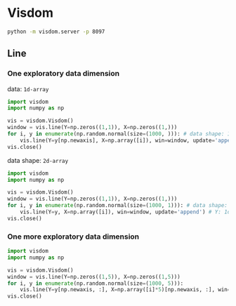 # Visdom

```bash
python -m visdom.server -p 8097
```


## Line
### One exploratory data dimension
data: `1d-array`
```python
import visdom
import numpy as np

vis = visdom.Visdom()
window = vis.line(Y=np.zeros((1,1)), X=np.zeros((1,)))
for i, y in enumerate(np.random.normal(size=(1000, ))): # data shape: 1d-array
    vis.line(Y=y[np.newaxis], X=np.array([i]), win=window, update='append') # Y: 1d-array, X: 1d-array
vis.close()
```

data shape: `2d-array`
```python
import visdom
import numpy as np

vis = visdom.Visdom()
window = vis.line(Y=np.zeros((1,1)), X=np.zeros((1,)))
for i, y in enumerate(np.random.normal(size=(1000, 1))): # data shape: 2d-array
    vis.line(Y=y, X=np.array([i]), win=window, update='append') # Y: 1d-array, X: 1d-array
vis.close()
```

### One more exploratory data dimension
```python
import visdom
import numpy as np

vis = visdom.Visdom()
window = vis.line(Y=np.zeros((1,5)), X=np.zeros((1,5)))
for i, y in enumerate(np.random.normal(size=(1000, 5))):
    vis.line(Y=y[np.newaxis, :], X=np.array([i]*5)[np.newaxis, :], win=window, update='append')
vis.close()
```


